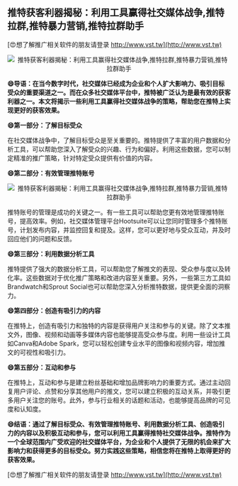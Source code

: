 ## **推特获客利器揭秘：利用工具赢得社交媒体战争,推特拉群,推特暴力营销,推特拉群助手**

[😍想了解推广相关软件的朋友请登录 http://www.vst.tw](http://www.vst.tw)

 <center><img src="https://vst.tw/MP4/tuiguang/png/5.png" alt="推特获客利器揭秘：利用工具赢得社交媒体战争,推特拉群,推特暴力营销,推特拉群助手"></center>

**😄导语：在当今数字时代，社交媒体已经成为企业和个人扩大影响力、吸引目标受众的重要渠道之一。而在众多社交媒体平台中，推特被广泛认为是最有效的获客利器之一。本文将揭示一些利用工具赢得社交媒体战争的策略，帮助您在推特上实现更好的获客效果。**

**😄第一部分：了解目标受众**

在社交媒体战争中，了解目标受众是至关重要的。推特提供了丰富的用户数据和分析工具，可以帮助您深入了解受众的兴趣、行为和偏好。利用这些数据，您可以制定精准的推广策略，针对特定受众提供有价值的内容。

**😄第二部分：有效管理推特账号**

 <center><img src="https://vst.tw/MP4/tuiguang/png/8.png" alt="推特获客利器揭秘：利用工具赢得社交媒体战争,推特拉群,推特暴力营销,推特拉群助手"></center>

推特账号的管理是成功的关键之一。有一些工具可以帮助您更有效地管理推特账号，提高效率。例如，社交媒体管理平台Hootsuite可以让您同时管理多个推特账号，计划发布内容，并监控回复和提及。这样，您可以更好地与受众互动，并及时回应他们的问题和反馈。

**😄第三部分：利用数据分析工具**

推特提供了强大的数据分析工具，可以帮助您了解推文的表现、受众参与度以及转化率。这些数据对于优化推广策略和改进内容至关重要。另外，一些第三方工具如Brandwatch和Sprout Social也可以帮助您深入分析推特数据，提供更全面的洞察力。

**😄第四部分：创造有吸引力的内容**

在推特上，创造有吸引力和独特的内容是获得用户关注和参与的关键。除了文本推文外，图像、视频和动画等多媒体内容也能够提高受众参与度。利用一些设计工具如Canva和Adobe Spark，您可以轻松创建专业水平的图像和视频内容，增加推文的可视性和吸引力。

**😄第五部分：互动和参与**

在推特上，互动和参与是建立粉丝基础和增加品牌影响力的重要方式。通过主动回复用户评论、点赞和分享其他用户的推文，您可以建立积极的互动关系，并吸引更多用户关注您的账号。此外，参与行业相关的话题和活动，也能够提高品牌的可见度和认知度。

**😄结语：通过了解目标受众、有效管理推特账号、利用数据分析工具、创造吸引力的内容以及积极互动和参与，您可以利用工具赢得推特社交媒体战争。推特作为一个全球范围内广受欢迎的社交媒体平台，为企业和个人提供了无限的机会来扩大影响力和获得更多的目标受众。努力实践这些策略，相信您将在推特上取得更好的获客效果。**

[😍想了解推广相关软件的朋友请登录 http://www.vst.tw](http://www.vst.tw)



